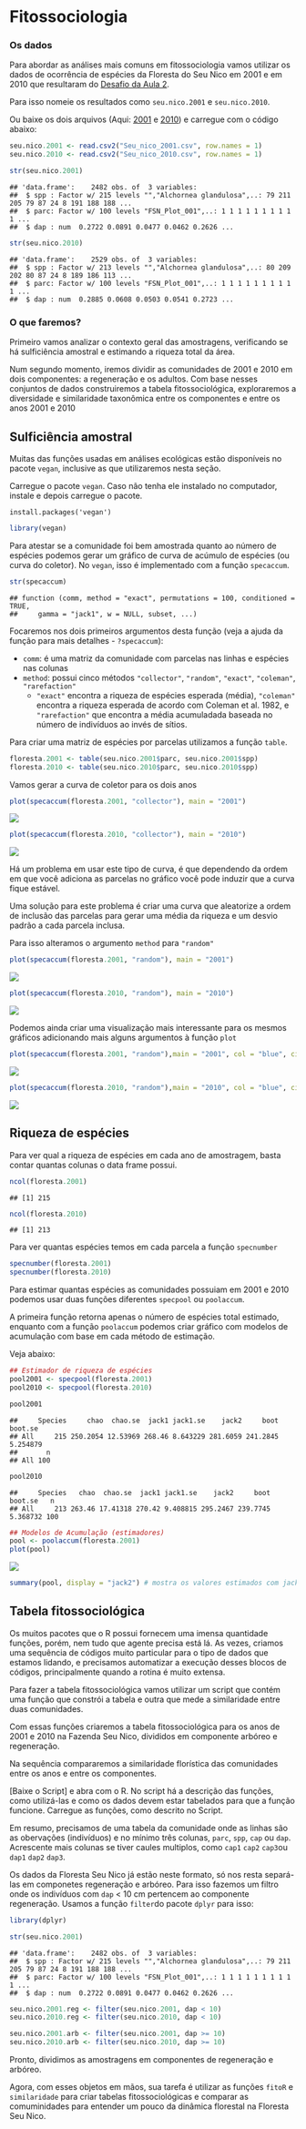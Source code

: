 Fitossociologia
================

### Os dados

Para abordar as análises mais comuns em fitossociologia vamos utilizar os dados de ocorrência de espécies da Floresta do Seu Nico em 2001 e em 2010 que resultaram do [Desafio da Aula 2](Desafio_2.md).

Para isso nomeie os resultados como `seu.nico.2001` e `seu.nico.2010`.

Ou baixe os dois arquivos (Aqui: [2001](Seu_nico_2001.csv) e [2010](Seu_nico_2010.csv)) e carregue com o código abaixo:

``` r
seu.nico.2001 <- read.csv2("Seu_nico_2001.csv", row.names = 1)
seu.nico.2010 <- read.csv2("Seu_nico_2010.csv", row.names = 1)

str(seu.nico.2001)
```

    ## 'data.frame':    2482 obs. of  3 variables:
    ##  $ spp : Factor w/ 215 levels "","Alchornea glandulosa",..: 79 211 205 79 87 24 8 191 188 188 ...
    ##  $ parc: Factor w/ 100 levels "FSN_Plot_001",..: 1 1 1 1 1 1 1 1 1 1 ...
    ##  $ dap : num  0.2722 0.0891 0.0477 0.0462 0.2626 ...

``` r
str(seu.nico.2010)
```

    ## 'data.frame':    2529 obs. of  3 variables:
    ##  $ spp : Factor w/ 213 levels "","Alchornea glandulosa",..: 80 209 202 80 87 24 8 189 186 113 ...
    ##  $ parc: Factor w/ 100 levels "FSN_Plot_001",..: 1 1 1 1 1 1 1 1 1 1 ...
    ##  $ dap : num  0.2885 0.0608 0.0503 0.0541 0.2723 ...

### O que faremos?

Primeiro vamos analizar o contexto geral das amostragens, verificando se há sulficiência amostral e estimando a riqueza total da área.

Num segundo momento, iremos dividir as comunidades de 2001 e 2010 em dois componentes: a regeneração e os adultos. Com base nesses conjuntos de dados construiremos a tabela fitossociológica, exploraremos a diversidade e similaridade taxonômica entre os componentes e entre os anos 2001 e 2010

Sulficiência amostral
---------------------

Muitas das funções usadas em análises ecológicas estão disponíveis no pacote `vegan`, inclusive as que utilizaremos nesta seção.

Carregue o pacote `vegan`. Caso não tenha ele instalado no computador, instale e depois carregue o pacote.

    install.packages('vegan')

``` r
library(vegan)
```

Para atestar se a comunidade foi bem amostrada quanto ao número de espécies podemos gerar um gráfico de curva de acúmulo de espécies (ou curva do coletor). No `vegan`, isso é implementado com a função `specaccum`.

``` r
str(specaccum)
```

    ## function (comm, method = "exact", permutations = 100, conditioned = TRUE, 
    ##     gamma = "jack1", w = NULL, subset, ...)

Focaremos nos dois primeiros argumentos desta função (veja a ajuda da função para mais detalhes - `?specaccum`):

-   `comm`: é uma matriz da comunidade com parcelas nas linhas e espécies nas colunas
-   `method`: possui cinco métodos `"collector"`, `"random"`, `"exact"`, `"coleman"`, `"rarefaction"`
    -   `"exact"` encontra a riqueza de espécies esperada (média), `"coleman"` encontra a riqueza esperada de acordo com Coleman et al. 1982, e `"rarefaction"` que encontra a média acumuladada baseada no número de indivíduos ao invés de sítios.

Para criar uma matriz de espécies por parcelas utilizamos a função `table`.

``` r
floresta.2001 <- table(seu.nico.2001$parc, seu.nico.2001$spp)
floresta.2010 <- table(seu.nico.2010$parc, seu.nico.2010$spp)
```

Vamos gerar a curva de coletor para os dois anos

``` r
plot(specaccum(floresta.2001, "collector"), main = "2001")
```

![](Fitossociologia_files/figure-markdown_github/unnamed-chunk-5-1.png)

``` r
plot(specaccum(floresta.2010, "collector"), main = "2010")
```

![](Fitossociologia_files/figure-markdown_github/unnamed-chunk-5-2.png)

Há um problema em usar este tipo de curva, é que dependendo da ordem em que você adiciona as parcelas no gráfico você pode induzir que a curva fique estável.

Uma solução para este problema é criar uma curva que aleatorize a ordem de inclusão das parcelas para gerar uma média da riqueza e um desvio padrão a cada parcela inclusa.

Para isso alteramos o argumento `method` para `"random"`

``` r
plot(specaccum(floresta.2001, "random"), main = "2001")
```

![](Fitossociologia_files/figure-markdown_github/unnamed-chunk-6-1.png)

``` r
plot(specaccum(floresta.2010, "random"), main = "2010")
```

![](Fitossociologia_files/figure-markdown_github/unnamed-chunk-6-2.png)

Podemos ainda criar uma visualização mais interessante para os mesmos gráficos adicionando mais alguns argumentos à função `plot`

``` r
plot(specaccum(floresta.2001, "random"),main = "2001", col = "blue", ci.type = "polygon", ci.col = "orange")
```

![](Fitossociologia_files/figure-markdown_github/unnamed-chunk-7-1.png)

``` r
plot(specaccum(floresta.2010, "random"),main = "2010", col = "blue", ci.type = "polygon", ci.col = "orange")
```

![](Fitossociologia_files/figure-markdown_github/unnamed-chunk-7-2.png)

Riqueza de espécies
-------------------

Para ver qual a riqueza de espécies em cada ano de amostragem, basta contar quantas colunas o data frame possui.

``` r
ncol(floresta.2001)
```

    ## [1] 215

``` r
ncol(floresta.2010)
```

    ## [1] 213

Para ver quantas espécies temos em cada parcela a função `specnumber`

``` r
specnumber(floresta.2001)
specnumber(floresta.2010)
```

Para estimar quantas espécies as comunidades possuiam em 2001 e 2010 podemos usar duas funções diferentes `specpool` ou `poolaccum`.

A primeira função retorna apenas o número de espécies total estimado, enquanto com a função `poolaccum` podemos criar gráfico com modelos de acumulação com base em cada método de estimação.

Veja abaixo:

``` r
## Estimador de riqueza de espécies
pool2001 <- specpool(floresta.2001)
pool2010 <- specpool(floresta.2010)

pool2001
```

    ##     Species     chao  chao.se  jack1 jack1.se    jack2     boot  boot.se
    ## All     215 250.2054 12.53969 268.46 8.643229 281.6059 241.2845 5.254879
    ##       n
    ## All 100

``` r
pool2010
```

    ##     Species   chao  chao.se  jack1 jack1.se    jack2     boot  boot.se   n
    ## All     213 263.46 17.41318 270.42 9.408815 295.2467 239.7745 5.368732 100

``` r
## Modelos de Acumulação (estimadores)
pool <- poolaccum(floresta.2001)
plot(pool)
```

![](Fitossociologia_files/figure-markdown_github/unnamed-chunk-10-1.png)

``` r
summary(pool, display = "jack2") # mostra os valores estimados com jacknife2
```

Tabela fitossociológica
-----------------------

Os muitos pacotes que o R possui fornecem uma imensa quantidade funções, porém, nem tudo que agente precisa está lá. As vezes, criamos uma sequência de códigos muito particular para o tipo de dados que estamos lidando, e precisamos automatizar a execução desses blocos de códigos, principalmente quando a rotina é muito extensa.

Para fazer a tabela fitossociológica vamos utilizar um script que contém uma função que constrói a tabela e outra que mede a similaridade entre duas comunidades.

Com essas funções criaremos a tabela fitossociológica para os anos de 2001 e 2010 na Fazenda Seu Nico, divididos em componente arbóreo e regeneração.

Na sequência compararemos a similaridade florística das comunidades entre os anos e entre os componentes.

\[Baixe o Script\] e abra com o R. No script há a descrição das funções, como utilizá-las e como os dados devem estar tabelados para que a função funcione. Carregue as funções, como descrito no Script.

Em resumo, precisamos de uma tabela da comunidade onde as linhas são as obervações (indivíduos) e no mínimo três colunas, `parc`, `spp`, `cap` ou `dap`. Acrescente mais colunas se tiver caules multiplos, como `cap1` `cap2` `cap3`ou `dap1` `dap2` `dap3`.

Os dados da Floresta Seu Nico já estão neste formato, só nos resta separá-las em componetes regeneração e arbóreo. Para isso fazemos um filtro onde os indivíduos com `dap` &lt; 10 cm pertencem ao componente regeneração. Usamos a função `filter`do pacote `dplyr` para isso:

``` r
library(dplyr)
```
``` r
str(seu.nico.2001)
```

    ## 'data.frame':    2482 obs. of  3 variables:
    ##  $ spp : Factor w/ 215 levels "","Alchornea glandulosa",..: 79 211 205 79 87 24 8 191 188 188 ...
    ##  $ parc: Factor w/ 100 levels "FSN_Plot_001",..: 1 1 1 1 1 1 1 1 1 1 ...
    ##  $ dap : num  0.2722 0.0891 0.0477 0.0462 0.2626 ...

``` r
seu.nico.2001.reg <- filter(seu.nico.2001, dap < 10)
seu.nico.2010.reg <- filter(seu.nico.2010, dap < 10)

seu.nico.2001.arb <- filter(seu.nico.2001, dap >= 10)
seu.nico.2010.arb <- filter(seu.nico.2010, dap >= 10)
```

Pronto, dividimos as amostragens em componentes de regeneração e arbóreo.

Agora, com esses objetos em mãos, sua tarefa é utilizar as funções `fitoR` e `similaridade` para criar tabelas fitossociológicas e comparar as comuminidades para entender um pouco da dinâmica florestal na Floresta Seu Nico.
